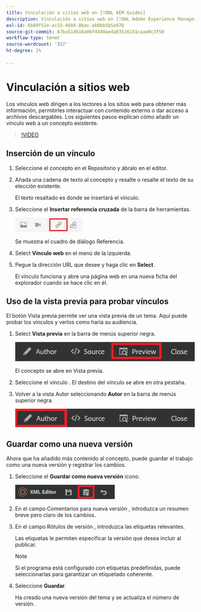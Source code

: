 ```yaml
---
title: Vinculación a sitios web en [!DNL AEM Guides]
description: Vinculación a sitios web en [!DNL Adobe Experience Manager Guides]
exl-id: 6b89f52e-ac15-4604-8bac-ab0bb5b5a978
source-git-commit: 67ba514616a0bf4449aeda035161d1caae0c3f50
workflow-type: tm+mt
source-wordcount: '317'
ht-degree: 1%

---
```


# Vinculación a sitios web

Los vínculos web dirigen a los lectores a los sitios web para obtener más información, permitirles interactuar con contenido externo o dar acceso a archivos descargables. Los siguientes pasos explican cómo añadir un vínculo web a un concepto existente.

>[!VIDEO](https://video.tv.adobe.com/v/336656?quality=12&learn=on)

## Inserción de un vínculo

1. Seleccione el concepto en el Repositorio y ábralo en el editor.
1. Añada una cadena de texto al concepto y resalte o resalte el texto de su elección existente.

   El texto resaltado es donde se insertará el vínculo.
1. Seleccione el **Insertar referencia cruzada** de la barra de herramientas.

   ![Icono Insertar referencia cruzada](images/lesson-5/insert-crossref-icon.png)

   Se muestra el cuadro de diálogo Referencia.


1. Select **Vínculo web** en el menú de la izquierda.
1. Pegue la dirección URL que desee y haga clic en **Select**.

   El vínculo funciona y abre una página web en una nueva ficha del explorador cuando se hace clic en él.

## Uso de la vista previa para probar vínculos

El botón Vista previa permite ver una vista previa de un tema. Aquí puede probar los vínculos y verlos como haría su audiencia.

1. Select **Vista previa** en la barra de menús superior negra.

   ![Botón Vista previa](images/common/select-preview.png)

   El concepto se abre en Vista previa.

1. Seleccione el vínculo .
El destino del vínculo se abre en otra pestaña.
1. Volver a la vista Autor seleccionando **Autor** en la barra de menús superior negra.

   ![Botón Autor](images/lesson-5/author-map.png)


## Guardar como una nueva versión

Ahora que ha añadido más contenido al concepto, puede guardar el trabajo como una nueva versión y registrar los cambios.

1. Seleccione el **Guardar como nueva versión** icono.

   ![Icono Guardar como nueva versión](images/common/save-as-new-version.png)

1. En el campo Comentarios para nueva versión , introduzca un resumen breve pero claro de los cambios.
1. En el campo Rótulos de versión , introduzca las etiquetas relevantes.

   Las etiquetas le permiten especificar la versión que desea incluir al publicar.

   >[!NOTE]
   > 
   > Si el programa está configurado con etiquetas predefinidas, puede seleccionarlas para garantizar un etiquetado coherente.

1. Seleccione **Guardar**.

   Ha creado una nueva versión del tema y se actualiza el número de versión.
